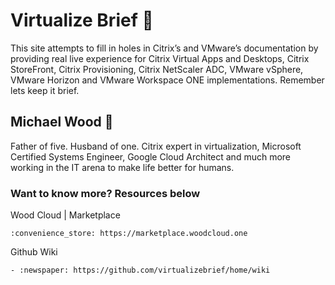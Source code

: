 # Virtualize Brief :briefcase:
This site attempts to fill in holes in Citrix’s and VMware’s documentation by providing real live experience for Citrix Virtual Apps and Desktops, Citrix StoreFront, Citrix Provisioning, Citrix NetScaler ADC, VMware vSphere, VMware Horizon and VMware Workspace ONE implementations. Remember lets keep it brief.

## Michael Wood :runner:
Father of five. Husband of one. Citrix expert in virtualization, Microsoft Certified Systems Engineer, Google Cloud Architect and much more working in the IT arena to make life better for humans.

### Want to know more? Resources below

Wood Cloud | Marketplace

```
:convenience_store: https://marketplace.woodcloud.one
```

Github Wiki

```
- :newspaper: https://github.com/virtualizebrief/home/wiki
```
